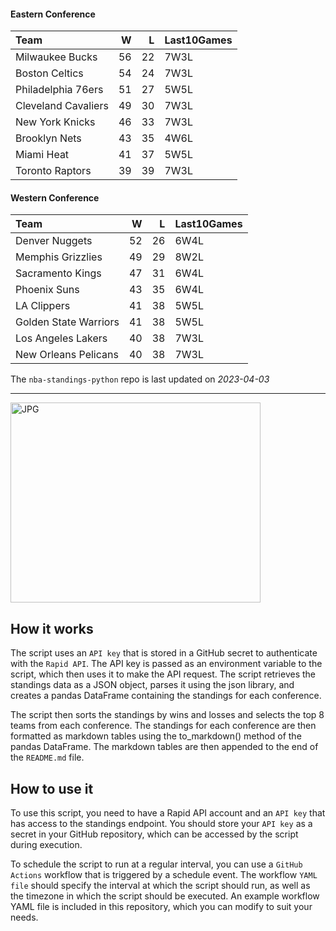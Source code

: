 #### Eastern Conference

| Team                |   W |   L | Last10Games   |
|:--------------------|----:|----:|:--------------|
| Milwaukee Bucks     |  56 |  22 | 7W3L          |
| Boston Celtics      |  54 |  24 | 7W3L          |
| Philadelphia 76ers  |  51 |  27 | 5W5L          |
| Cleveland Cavaliers |  49 |  30 | 7W3L          |
| New York Knicks     |  46 |  33 | 7W3L          |
| Brooklyn Nets       |  43 |  35 | 4W6L          |
| Miami Heat          |  41 |  37 | 5W5L          |
| Toronto Raptors     |  39 |  39 | 7W3L          |

#### Western Conference

| Team                  |   W |   L | Last10Games   |
|:----------------------|----:|----:|:--------------|
| Denver Nuggets        |  52 |  26 | 6W4L          |
| Memphis Grizzlies     |  49 |  29 | 8W2L          |
| Sacramento Kings      |  47 |  31 | 6W4L          |
| Phoenix Suns          |  43 |  35 | 6W4L          |
| LA Clippers           |  41 |  38 | 5W5L          |
| Golden State Warriors |  41 |  38 | 5W5L          |
| Los Angeles Lakers    |  40 |  38 | 7W3L          |
| New Orleans Pelicans  |  40 |  38 | 7W3L          |

The `nba-standings-python` repo is last updated on *2023-04-03*

---
<img alt="JPG" src="https://www.logodesignlove.com/images/classic/nba-logo.jpg" width="400" height="320" />

## How it works
The script uses an `API key` that is stored in a GitHub secret to authenticate with the `Rapid API`. The API key is passed as an environment variable to the script, which then uses it to make the API request. The script retrieves the standings data as a JSON object, parses it using the json library, and creates a pandas DataFrame containing the standings for each conference.

The script then sorts the standings by wins and losses and selects the top 8 teams from each conference. The standings for each conference are then formatted as markdown tables using the to_markdown() method of the pandas DataFrame. The markdown tables are then appended to the end of the `README.md` file.

## How to use it
To use this script, you need to have a Rapid API account and an `API key` that has access to the standings endpoint. You should store your `API key` as a secret in your GitHub repository, which can be accessed by the script during execution.

To schedule the script to run at a regular interval, you can use a `GitHub Actions` workflow that is triggered by a schedule event. The workflow `YAML file` should specify the interval at which the script should run, as well as the timezone in which the script should be executed. An example workflow YAML file is included in this repository, which you can modify to suit your needs.
